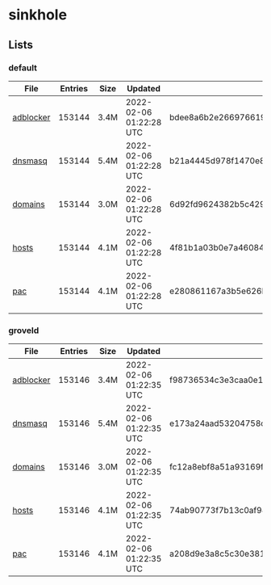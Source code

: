 # sinkhole

## Lists

### default

|File|Entries|Size|Updated|Hash|
|-|-|-|-|-|
|[adblocker](https://raw.githubusercontent.com/groveld/sinkhole/lists/default/adblocker.txt)|153144|3.4M|2022-02-06 01:22:28 UTC|bdee8a6b2e26697661910f662a150dffc6d9a0b52410b9f73cb90113d421f6a6|
|[dnsmasq](https://raw.githubusercontent.com/groveld/sinkhole/lists/default/dnsmasq.txt)|153144|5.4M|2022-02-06 01:22:28 UTC|b21a4445d978f1470e88b724dc6e11b9113914bea07d1f51cfad628c84dd5783|
|[domains](https://raw.githubusercontent.com/groveld/sinkhole/lists/default/domains.txt)|153144|3.0M|2022-02-06 01:22:28 UTC|6d92fd9624382b5c42979fb23ce043870dab3041b3715819dd917f2316eccd94|
|[hosts](https://raw.githubusercontent.com/groveld/sinkhole/lists/default/hosts.txt)|153144|4.1M|2022-02-06 01:22:28 UTC|4f81b1a03b0e7a46084089c1e067be51b31855abad92c23e8de902e2f2f289b9|
|[pac](https://raw.githubusercontent.com/groveld/sinkhole/lists/default/pac.txt)|153144|4.1M|2022-02-06 01:22:28 UTC|e280861167a3b5e626bf74706bcb4050c37dcb51c1ff210f440430c9e9748a59|

### groveld

|File|Entries|Size|Updated|Hash|
|-|-|-|-|-|
|[adblocker](https://raw.githubusercontent.com/groveld/sinkhole/lists/groveld/adblocker.txt)|153146|3.4M|2022-02-06 01:22:35 UTC|f98736534c3e3caa0e1d434d32db8877fb666ce86d4d3c36e29c72846536deb2|
|[dnsmasq](https://raw.githubusercontent.com/groveld/sinkhole/lists/groveld/dnsmasq.txt)|153146|5.4M|2022-02-06 01:22:35 UTC|e173a24aad53204758c01488412f17d7d0541723bb35ffddc110f2d537dc7c33|
|[domains](https://raw.githubusercontent.com/groveld/sinkhole/lists/groveld/domains.txt)|153146|3.0M|2022-02-06 01:22:35 UTC|fc12a8ebf8a51a93169fbab7038a881b44fe733f7266bf8e8e2447abade9d885|
|[hosts](https://raw.githubusercontent.com/groveld/sinkhole/lists/groveld/hosts.txt)|153146|4.1M|2022-02-06 01:22:35 UTC|74ab90773f7b13c0af947af59b748512f58944e1699cd01316c82b2bd68a407a|
|[pac](https://raw.githubusercontent.com/groveld/sinkhole/lists/groveld/pac.txt)|153146|4.1M|2022-02-06 01:22:35 UTC|a208d9e3a8c5c30e381e8199f9f0a9f039d2359f76644a107ecc2fbc54382048|
